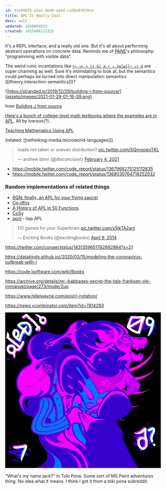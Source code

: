 ```yaml
---
id: d1e990fb-a3a1-4bd9-aa5d-ca30a97070cd
title: APL Is Really Cool
desc: null
updated: 1638069523
created: 1615488121325
---
```


It's a REPL interface, and a really old one. But it's all about performing abstract operations on concrete data. Reminds me of [PANE](http://joshuahhh.com/projects/pane/)'s philosophy: "programming with visible data".

The weird runic incantations like [`r←,⍳⊢ ⋄ (r G) ≡ r ∘.{⍺[⍵]}⍨ ↓r G`](https://www.jsoftware.com/papers/50/50_12.htm) are super charming as well. Sure it's intimidating to look at, but the semantics could perhaps be turned into direct manipulation semantics ([[theory.interaction-semantics]])?

![https://stranded.io/2019/12/29/building-j-from-source/](assets/images/2021-01-29-01-16-39.png)

from [Building J from source](https://stranded.io/2019/12/29/building-j-from-source/)

[Here's a bunch of college-level math textbooks where the examples are in APL](https://www.jsoftware.com/books/pdf/). All by Iverson(?).

[Teaching Mathematics Using APL](https://www.tandfonline.com/doi/abs/10.1080/07468342.1986.11972980)

(related: [[rethinking-media.microworld-languages]])

<blockquote class="twitter-tweet"><p lang="en" dir="ltr">roads not taken or uneven distribution? <a href="https://t.co/SQmgowxTKL">pic.twitter.com/SQmgowxTKL</a></p>&mdash; andrew blinn (@disconcision) <a href="https://twitter.com/disconcision/status/1357395804332429318?ref_src=twsrc%5Etfw">February 4, 2021</a></blockquote> <script async src="https://platform.twitter.com/widgets.js" charset="utf-8"></script>

- <https://mobile.twitter.com/code_report/status/1367968275125112835>
- <https://mobile.twitter.com/code_report/status/1368030764718252032>

### Random implementations of related things

- [BQN: finally, an APL for your flying saucer](https://mlochbaum.github.io/BQN/)
- [Co-dfns](https://github.com/Co-dfns/Co-dfns)
- [A History of APL in 50 Functions](https://www.jsoftware.com/papers/50/)
- [CoSy](http://cosy.com/CoSy/)
- [april](https://github.com/phantomics/april) - lisp APL

<blockquote class="twitter-tweet"><p lang="en" dir="ltr">131 games for your Superbrain <a href="http://t.co/x5IkTA2anI">pic.twitter.com/x5IkTA2anI</a></p>&mdash; Exciting Books (@excitingbooks) <a href="https://twitter.com/excitingbooks/status/453795609640579072?ref_src=twsrc%5Etfw">April 9, 2014</a></blockquote> <script async src="https://platform.twitter.com/widgets.js" charset="utf-8"></script>

https://twitter.com/conaw/status/1431359651782692864?s=21

https://datakinds.github.io//2020/03/15/modeling-the-coronavirus-outbreak-with-j

https://code.jsoftware.com/wiki/Books

https://archive.org/details/mr.-babbages-secret-the-tale-franksen-ole-immanuel/page/273/mode/2up

https://www.hillelwayne.com/post/j-notation/

https://news.ycombinator.com/item?id=7814293

![](assets/images/2021-01-29-01-21-47.png)

"What's my name jack?" in Toki Pona. Some sort of MS Paint adventures thing. No idea what it means. I think I got it from a toki pona subreddit.
